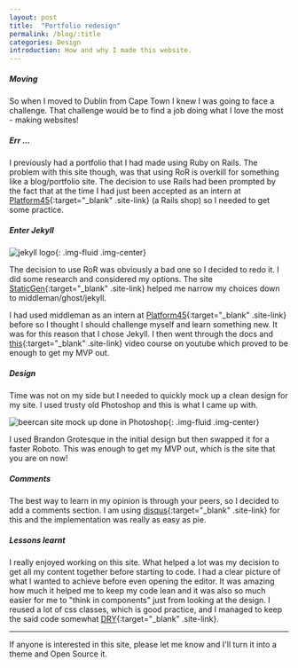 ```yaml
---
layout: post
title:  "Portfolio redesign"
permalink: /blog/:title
categories: Design
introduction: How and why I made this website.
---
```

##### Moving

So when I moved to Dublin from Cape Town I knew I was going to face a challenge. That challenge would be to find a job doing what I love the most - making websites!

##### Err ...

I previously had a portfolio that I had made using Ruby on Rails. The problem with this site though, was that using RoR is overkill for something like a blog/portfolio site. The decision to use Rails had been prompted by the fact that at the time I had just been accepted as an intern at [Platform45](https://www.Platform45.com/){:target="_blank" .site-link} (a Rails shop) so I needed to get some practice.

##### Enter Jekyll

![jekyll logo](https://jekyllrb.com/img/logo-2x.png){: .img-fluid .img-center}

The decision to use RoR was obviously a bad one so I decided to redo it. I did some research and considered my options. The site [StaticGen](https://www.staticgen.com/){:target="_blank" .site-link} helped me narrow my choices down to middleman/ghost/jekyll.

I had used middleman as an intern at [Platform45](https://www.Platform45.com/){:target="_blank" .site-link} before so I thought I should challenge myself and learn something new. It was for this reason that I chose Jekyll. I then went through the docs and [this](https://www.youtube.com/watch?v=oiNVQ9Zjy4o&list=PLWjCJDeWfDdfVEcLGAfdJn_HXyM4Y7_k-){:target="_blank" .site-link} video course on youtube which proved to be enough to get my MVP out.

##### Design

Time was not on my side but I needed to quickly mock up a clean design for my site. I used trusty old Photoshop and this is what I came up with.

![beercan site mock up done in Photoshop](https://i.imgur.com/e8Ewwct.png){: .img-fluid .img-center}


I used Brandon Grotesque in the initial design but then swapped it for a faster Roboto. This was enough to get my MVP out, which is the site that you are on now!

##### Comments

The best way to learn in my opinion is through your peers, so I decided to add a comments section. I am using [disqus](https://www.disqus.com/){:target="_blank" .site-link} for this and the implementation was really as easy as pie.

##### Lessons learnt

I really enjoyed working on this site. What helped a lot was my decision to get all my content together before starting to code. I had a clear picture of what I wanted to achieve before even opening the editor. It was amazing how much it helped me to keep my code lean and it was also so much easier for me to "think in components" just from looking at the design. I reused a lot of css classes, which is good practice, and I managed to keep the said code somewhat [DRY](https://en.wikipedia.org/wiki/Don%27t_repeat_yourself){:target="_blank" .site-link}.

****
If anyone is interested in this site, please let me know and
I'll turn it into a theme and Open Source it.
